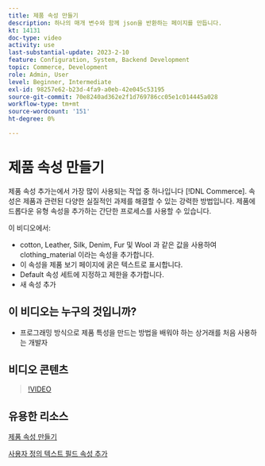 ```yaml
---
title: 제품 속성 만들기
description: 하나의 매개 변수와 함께 json을 반환하는 페이지를 만듭니다.
kt: 14131
doc-type: video
activity: use
last-substantial-update: 2023-2-10
feature: Configuration, System, Backend Development
topic: Commerce, Development
role: Admin, User
level: Beginner, Intermediate
exl-id: 98257e62-b23d-4fa9-a0eb-42e045c53195
source-git-commit: 70e8240ad362e2f1d769786cc05e1c014445a028
workflow-type: tm+mt
source-wordcount: '151'
ht-degree: 0%

---
```


# 제품 속성 만들기

제품 속성 추가는에서 가장 많이 사용되는 작업 중 하나입니다 [!DNL Commerce]. 속성은 제품과 관련된 다양한 실질적인 과제를 해결할 수 있는 강력한 방법입니다. 제품에 드롭다운 유형 속성을 추가하는 간단한 프로세스를 사용할 수 있습니다.

이 비디오에서:

- cotton, Leather, Silk, Denim, Fur 및 Wool 과 같은 값을 사용하여 clothing_material 이라는 속성을 추가합니다.
- 이 속성을 제품 보기 페이지에 굵은 텍스트로 표시합니다.
- Default 속성 세트에 지정하고 제한을 추가합니다.
- 새 속성 추가

## 이 비디오는 누구의 것입니까?

- 프로그래밍 방식으로 제품 특성을 만드는 방법을 배워야 하는 상거래를 처음 사용하는 개발자

## 비디오 콘텐츠

>[!VIDEO](https://video.tv.adobe.com/v/35789?quality=12&learn=on)

## 유용한 리소스

[제품 속성 만들기](https://experienceleague.adobe.com/docs/commerce-learn/tutorials/backend-development/add-product-attribute.html)

[사용자 정의 텍스트 필드 속성 추가](https://developer.adobe.com/commerce/php/tutorials/admin/custom-text-field-attribute/)
